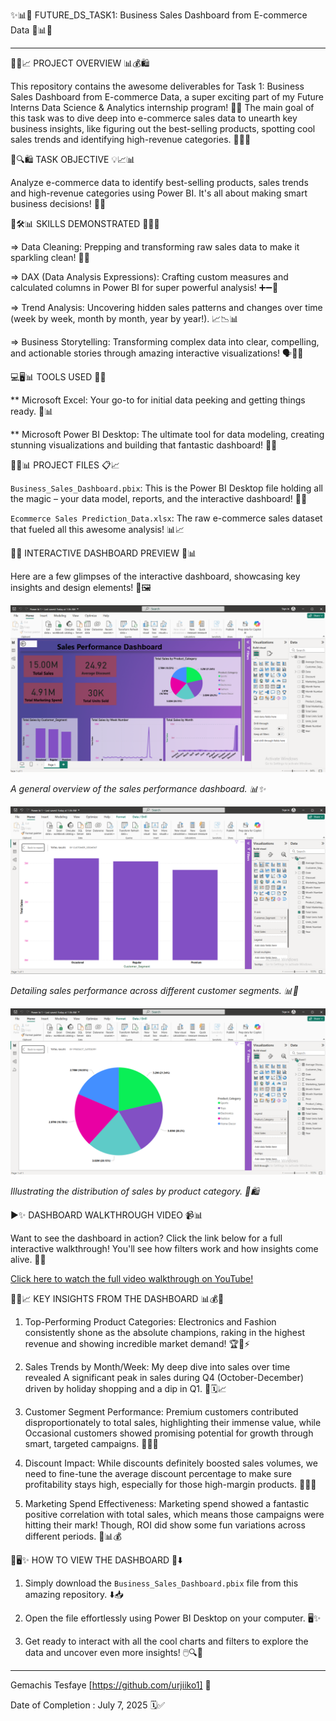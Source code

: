 ✨📊🚀 FUTURE_DS_TASK1: Business Sales Dashboard from E-commerce Data 🚀📊✨


-----------



🌟💡📈 PROJECT OVERVIEW 📊💰🛍️

This repository contains the awesome deliverables for Task 1: Business Sales Dashboard from E-commerce Data, a super exciting part of my Future Interns Data Science & Analytics internship program! 🎉🥳 The main goal of this task was to dive deep into e-commerce sales data to unearth key business insights, like figuring out the best-selling products, spotting cool sales trends and identifying high-revenue categories. 🕵️‍♀️🎯




🎯🔍🛍️ TASK OBJECTIVE  💡📈📊

Analyze e-commerce data to identify best-selling products, sales trends and high-revenue categories using Power BI. It's all about making smart business decisions! 🧠✨





💪🛠️📊 SKILLS DEMONSTRATED 🚀✨🧠

=> Data Cleaning: Prepping and transforming raw sales data to make it sparkling clean! 🧹💧

=> DAX (Data Analysis Expressions): Crafting custom measures and calculated columns in Power BI for super powerful analysis! ➕➖🔢

=> Trend Analysis: Uncovering hidden sales patterns and changes over time (week by week, month by month, year by year!). 📈📉📊

=> Business Storytelling: Transforming complex data into clear, compelling, and actionable stories through amazing interactive visualizations! 🗣️📖✨




💻🖥️📊 TOOLS USED 🚀✨


** Microsoft Excel: Your go-to for initial data peeking and getting things ready. 📝📊

** Microsoft Power BI Desktop: The ultimate tool for data modeling, creating stunning visualizations and building that fantastic dashboard! 🌟💡




📁📂📊 PROJECT FILES 📋📈

 `Business_Sales_Dashboard.pbix`: This is the Power BI Desktop file holding all the magic – your data model, reports, and the interactive dashboard! 📁✨

 `Ecommerce Sales Prediction_Data.xlsx`: The raw e-commerce sales dataset that fueled all this awesome analysis! 📊📈 


📸✨ INTERACTIVE DASHBOARD PREVIEW 🤩📊

Here are a few glimpses of the interactive dashboard, showcasing key insights and design elements! 👀🖼️


![Dashboard Overview Image](Dashboard_Overview_Image.png)


_A general overview of the sales performance dashboard. 📊✨_

![Bar Chart - Sales by Segment](Bar%20chart%20%20.png)


_Detailing sales performance across different customer segments. 📊👥_

![Pie Chart - Sales by Category](Pie%20chart%20.png)

_Illustrating the distribution of sales by product category. 🥧🛍️_



▶️✨ DASHBOARD WALKTHROUGH VIDEO 📹📊


Want to see the dashboard in action? Click the link below for a full interactive walkthrough! You'll see how filters work and how insights come alive. 🚀🎥


[Click here to watch the full video walkthrough on YouTube!](https://youtu.be/mJiij0E_qoY?si=gdsBCJEto3Wy7UDp)




🌟💡📈 KEY INSIGHTS FROM THE DASHBOARD 📊💰🎯



1. Top-Performing Product Categories: Electronics and Fashion consistently shone as the absolute champions, raking in the highest revenue and showing incredible market demand! 🏆👗⚡

2. Sales Trends by Month/Week: My deep dive into sales over time revealed A significant peak in sales during Q4 (October-December) driven by holiday shopping and a dip in Q1. 🎄🗓️📈

3. Customer Segment Performance: Premium customers contributed disproportionately to total sales, highlighting their immense value, while Occasional customers showed promising potential for growth through smart, targeted campaigns. 👑🤝💖

4. Discount Impact: While discounts definitely boosted sales volumes, we need to fine-tune the average discount percentage to make sure profitability stays high, especially for those high-margin products. 💸💲💡

5. Marketing Spend Effectiveness: Marketing spend showed a fantastic positive correlation with total sales, which means those campaigns were hitting their mark! Though, ROI did show some fun variations across different periods. 🎯📊💰




📖🖥️✨ HOW TO VIEW THE DASHBOARD 🚀⬇️


1.  Simply download the `Business_Sales_Dashboard.pbix` file from this amazing repository. ⬇️📥

2.  Open the file effortlessly using Power BI Desktop on your computer. 🖥️✨

3.  Get ready to interact with all the cool charts and filters to explore the data and uncover even more insights! 🖱️🔍🤩




---------

Gemachis Tesfaye [https://github.com/urjiiko1] 🌟

Date of Completion : July 7, 2025 🗓️✅
